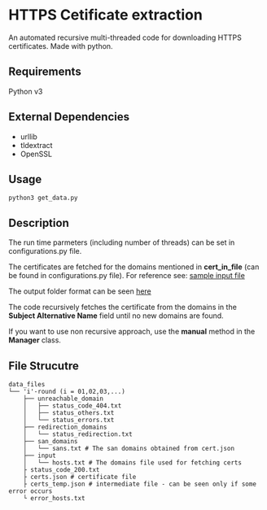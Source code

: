 # HTTPS Cetificate extraction

An automated recursive multi-threaded code for downloading HTTPS certificates. Made with python.

## Requirements

Python v3

## External Dependencies
-	urllib
-	tldextract
-	OpenSSL

## Usage

    python3 get_data.py

## Description

The run time parmeters (including number of threads) can be set in configurations.py file.

The certificates are fetched for the domains mentioned in **cert_in_file** (can be found in configurations.py file). For reference see: [sample input file](sample.txt)

The output folder format can be seen [here](#File-Structure)

The code recursively fetches the certificate from the domains in the **Subject Alternative Name** field until no new domains are found.

If you want to use non recursive approach, use the **manual** method in the **Manager** class.

## File Strucutre

```
data_files
└── 'i'-round (i = 01,02,03,...)
    ├── unreachable_domain
    │	├── status_code_404.txt
	│	├──	status_others.txt
	│	└──	status_errors.txt
    ├── redirection_domains
    │	└── status_redirection.txt
	├── san_domains
	│	└── sans.txt # The san domains obtained from cert.json
	├── input
	│	└── hosts.txt # The domains file used for fetching certs
    ├ status_code_200.txt
    ├ certs.json # certificate file
    ├ certs_temp.json # intermediate file - can be seen only if some error occurs
    └ error_hosts.txt
```